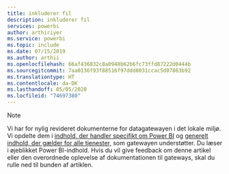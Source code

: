 ```yaml
---
title: inkluderer fil
description: inkluderer fil
services: powerbi
author: arthiriyer
ms.service: powerbi
ms.topic: include
ms.date: 07/15/2019
ms.author: arthii
ms.openlocfilehash: 66af436832c8a0948b62b6fc73ffd87222d0444b
ms.sourcegitcommit: 7aa0136f93f88516f97ddd8031ccac5d07863b92
ms.translationtype: HT
ms.contentlocale: da-DK
ms.lasthandoff: 05/05/2020
ms.locfileid: "74697380"
---
```

> [!NOTE]
> Vi har for nylig revideret dokumenterne for datagatewayen i det lokale miljø. Vi opdelte dem i [indhold, der handler specifikt om Power BI](/power-bi/service-gateway-onprem) og [generelt indhold, der gælder for alle tjenester,](/data-integration/gateway/service-gateway-onprem) som gatewayen understøtter. Du læser i øjeblikket Power BI-indhold. Hvis du vil give feedback om denne artikel eller den overordnede oplevelse af dokumentationen til gateways, skal du rulle ned til bunden af artiklen.